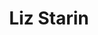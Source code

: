 ---
layout      : member
bodyid      : "members"
bodyclass   : "content"

title       : "Liz Starin"
photo       : "liz.jpg"
description : "Programmer, Illustrator"
quote       : 

links:
 - url      : "https://github.com/lizstarin"
   icon     : "fa-github"
 - url      : "http://lizstar.in/"
   icon     : "fa-twitter"
 - url      : "http://lizstarin.com/"
   icon     : "fa-globe"

interviewed :
---